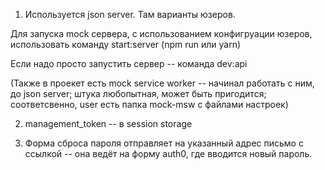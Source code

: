 1. Используется json server. Там варианты юзеров.

Для запуска mock сервера, с использованием конфигруации юзеров, использовать команду start:server (npm run или yarn)

Если надо просто запустить сервер -- команда dev:api

(Также в проекет есть mock service worker -- начинал работать с ним, до json server; штука любопытная, может быть пригодится; соответсвенно, user есть папка mock-msw с файлами настроек)

2. management_token -- в session storage

3. Форма сброса пароля отправляет на указанный адрес письмо с ссылкой -- она ведёт на форму auth0, где вводится новый пароль.
